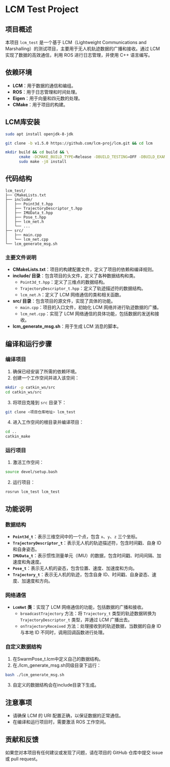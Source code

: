 # LCM Test Project

## 项目概述
本项目 `lcm_test` 是一个基于 LCM（Lightweight Communications and Marshalling）的测试项目，主要用于无人机轨迹数据的广播和接收。通过 LCM 实现了数据的高效通信，利用 ROS 进行日志管理，并使用 C++ 语言编写。

## 依赖环境
- **LCM**：用于数据的通信和编组。
- **ROS**：用于日志管理和时间处理。
- **Eigen**：用于向量和四元数的处理。
- **CMake**：用于项目的构建。

## LCM库安装
```bash
sudo apt install openjdk-8-jdk
```
```bash
git clone -b v1.5.0 https://github.com/lcm-proj/lcm.git && cd lcm
```
```bash
mkdir build && cd build && \
      cmake -DCMAKE_BUILD_TYPE=Release -DBUILD_TESTING=OFF -DBUILD_EXAMPLES=OFF -DBUILD_BENCHMARKS=OFF .. && \
      sudo make -j8 install
```

## 代码结构
```
lcm_test/
├── CMakeLists.txt
├── include/
│   ├── Point3d_t.hpp
│   ├── TrajectoryDescriptor_t.hpp
│   ├── IMUData_t.hpp
│   ├── Pose_t.hpp
│   ├── lcm_net.h
│   └── ...
├── src/
│   ├── main.cpp
│   └── lcm_net.cpp
└── lcm_generate_msg.sh
```

### 主要文件说明
- **CMakeLists.txt**：项目的构建配置文件，定义了项目的依赖和编译规则。
- **include/ 目录**：包含项目的头文件，定义了各种数据结构和类。
  - `Point3d_t.hpp`：定义了三维点的数据结构。
  - `TrajectoryDescriptor_t.hpp`：定义了轨迹描述符的数据结构。
  - `lcm_net.h`：定义了 LCM 网络通信的类和相关函数。
- **src/ 目录**：包含项目的源文件，实现了具体的功能。
  - `main.cpp`：项目的入口文件，初始化 LCM 网络并进行轨迹数据的广播。
  - `lcm_net.cpp`：实现了 LCM 网络通信的具体功能，包括数据的发送和接收。
- **lcm_generate_msg.sh**：用于生成 LCM 消息的脚本。

## 编译和运行步骤

### 编译项目
1. 确保已经安装了所需的依赖环境。
2. 创建一个工作空间并进入该空间：
```bash
mkdir -p catkin_ws/src
cd catkin_ws/src
```
3. 将项目克隆到 `src` 目录下：
```bash
git clone <项目仓库地址> lcm_test
```
4. 进入工作空间的根目录并编译项目：
```bash
cd ..
catkin_make
```

### 运行项目
1. 激活工作空间：
```bash
source devel/setup.bash
```
2. 运行项目：
```bash
rosrun lcm_test lcm_test
```

## 功能说明

### 数据结构
- **`Point3d_t`**：表示三维空间中的一个点，包含 `x`、`y`、`z` 三个坐标。
- **`TrajectoryDescriptor_t`**：表示无人机的轨迹描述符，包含时间戳、自身 ID 和自身姿态。
- **`IMUData_t`**：表示惯性测量单元（IMU）的数据，包含时间戳、时间间隔、加速度和角速度。
- **`Pose_t`**：表示无人机的姿态，包含位置、速度、加速度和方向。
- **`Trajectory_t`**：表示无人机的轨迹，包含自身 ID、时间戳、自身姿态、速度、加速度和方向。

### 网络通信
- **`LcmNet` 类**：实现了 LCM 网络通信的功能，包括数据的广播和接收。
  - `broadcastTrajectory` 方法：将 `Trajectory_t` 类型的轨迹数据转换为 `TrajectoryDescriptor_t` 类型，并通过 LCM 广播出去。
  - `onTrajectoryReceived` 方法：处理接收到的轨迹数据，当数据的自身 ID 与本地 ID 不同时，调用回调函数进行处理。
### 自定义数据结构
1. 在SwarmPose_t.lcm中定义自己的数据结构。
2. 在./lcm_generate_msg.sh同级目录下运行：
```bash
bash ./lcm_generate_msg.sh
```
3. 自定义的数据结构会在include目录下生成。
## 注意事项
- 请确保 LCM 的 URI 配置正确，以保证数据的正常通信。
- 在编译和运行项目时，需要激活 ROS 工作空间。

## 贡献和反馈
如果您对本项目有任何建议或发现了问题，请在项目的 GitHub 仓库中提交 issue 或 pull request。
